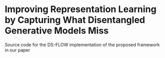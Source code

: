 # Improving Representation Learning by Capturing What Disentangled Generative Models Miss
Source code for the DS-FLOW implementation of the proposed framework in our paper